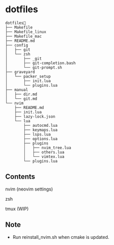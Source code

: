 # dotfiles
```
dotfiles
├── Makefile
├── Makefile_linux
├── Makefile_mac
├── README.md
├── config
│   ├── git
│   └── zsh
│       ├── _git
│       ├── git-completion.bash
│       └── git-prompt.sh
├── graveyard
│   └── packer_setup
│       ├── init.lua
│       └── plugins.lua
├── manual
│   ├── dir.md
│   └── git.md
└── nvim
    ├── README.md
    ├── init.lua
    ├── lazy-lock.json
    └── lua
        ├── autocmd.lua
        ├── keymaps.lua
        ├── lsps.lua
        ├── options.lua
        ├── plugins
        │   ├── nvim_tree.lua
        │   ├── others.lua
        │   └── vimtex.lua
        └── plugins.lua
```

## Contents
nvim (neovim settings)

zsh

tmux (WIP)

## Note
- Run reinstall\_nvim.sh when cmake is updated.
